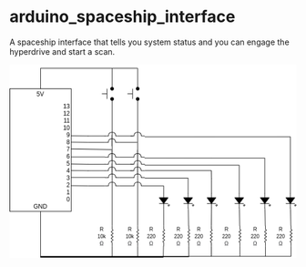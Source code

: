 # arduino_spaceship_interface
A spaceship interface that tells you system status and you can engage the hyperdrive and start a scan.

![Spaceship Interface Schema](spaceship_interface.png)
